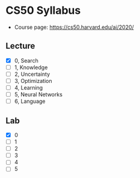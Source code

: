 # CS50 Syllabus

- Course page: <https://cs50.harvard.edu/ai/2020/>

## Lecture

- [x] 0, Search
- [ ] 1, Knowledge
- [ ] 2, Uncertainty
- [ ] 3, Optimization
- [ ] 4, Learning
- [ ] 5, Neural Networks
- [ ] 6, Language

## Lab

- [x] 0
- [ ] 1
- [ ] 2
- [ ] 3
- [ ] 4
- [ ] 5
